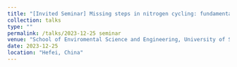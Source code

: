 ```yaml
---
title: "[Invited Seminar] Missing steps in nitrogen cycling: fundamental discoveries and practical application"
collection: talks
type: ""
permalink: /talks/2023-12-25 seminar
venue: "School of Enviromental Science and Engineering, University of Science and Technology of China"
date: 2023-12-25
location: "Hefei, China"
---
```



